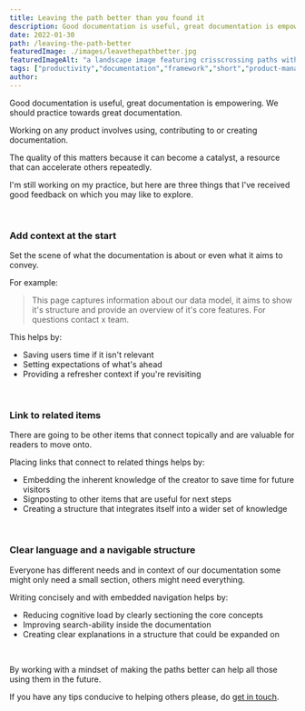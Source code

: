 ```yaml
---
title: Leaving the path better than you found it
description: Good documentation is useful, great documentation is empowering. We should practice towards great documentation.
date: 2022-01-30
path: /leaving-the-path-better
featuredImage: ./images/leavethepathbetter.jpg
featuredImageAlt: "a landscape image featuring crisscrossing paths with an abstract pattern"
tags: ["productivity","documentation","framework","short","product-management"]
author:
---
```


Good documentation is useful, great documentation is empowering. We should practice towards great documentation.

Working on any product involves using, contributing to or creating documentation.

The quality of this matters because it can become a catalyst, a resource that can accelerate others repeatedly.

I'm still working on my practice, but here are three things that I've received good feedback on which you may like to explore.

<p>&nbsp;</p>

### Add context at the start
Set the scene of what the documentation is about or even what it aims to convey.

For example:
> This page captures information about our data model, it aims to show it's structure and provide an overview of it's core features. For questions contact x team.

This helps by:
- Saving users time if it isn't relevant
- Setting expectations of what's ahead
- Providing a refresher context if you're revisiting

<p>&nbsp;</p>

### Link to related items
There are going to be other items that connect topically and are valuable for readers to move onto.

Placing links that connect to related things helps by:
- Embedding the inherent knowledge of the creator to save time for future visitors
- Signposting to other items that are useful for next steps
- Creating a structure that integrates itself into a wider set of knowledge  

<p>&nbsp;</p>

### Clear language and a navigable structure
Everyone has different needs and in context of our documentation some might only need a small section, others might need everything.

Writing concisely and with embedded navigation helps by:
- Reducing cognitive load by clearly sectioning the core concepts
- Improving search-ability inside the documentation
- Creating clear explanations in a structure that could be expanded on

<p>&nbsp;</p>

By working with a mindset of making the paths better can help all those using them in the future.

If you have any tips conducive to helping others please, do [get in touch](/contact).
